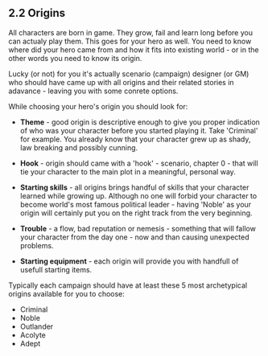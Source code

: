 ## 2.2 Origins

All characters are born in game. They grow, fail and learn long before you can actualy play them. This goes for your hero as well. You need to know where did your hero came from and how it fits into existing world - or in the other words you need to know its origin.

Lucky (or not) for you it's actually scenario (campaign) designer (or GM) who should have came up with all origins and their related stories in adavance - leaving you with some conrete options. 

While choosing your hero's origin you should look for:

- **Theme** - good origin is descriptive enough to give you proper indication of who was your character before you started playing it. Take 'Criminal' for example. You already know that your character grew up as shady, law breaking and possibly cunning.

- **Hook** - origin should came with a 'hook' - scenario, chapter 0 - that will tie your character to the main plot in a meaningful, personal way.

- **Starting skills** - all origins brings handful of skills that your character learned while growing up. Although no one will forbid your character to become world's most famous political leader - having 'Noble' as your origin will certainly put you on the right track from the very beginning.

- **Trouble** - a flow, bad reputation or nemesis - something that will fallow your character from the day one - now and than causing unexpected problems.

- **Starting equipment** - each origin will provide you with handfull of usefull starting items.

Typically each campaign should have at least these 5 most archetypical origins available for you to choose:

- Criminal
- Noble
- Outlander
- Acolyte
- Adept